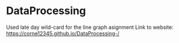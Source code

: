 # DataProcessing

Used late day wild-card for the line graph asignment
Link to website: https://corne12345.github.io/DataProcessing-/
